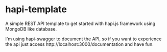 # hapi-template
A simple REST API template to get started with hapi.js framework using MongoDB like database.

I'm using hapi-swagger to document the API, so if you want to experience the api just access http://localhost:3000/documentation and have fun.
